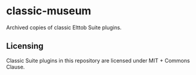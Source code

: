 # classic-museum
Archived copies of classic Elttob Suite plugins.

## Licensing

Classic Suite plugins in this repository are licensed under MIT + Commons Clause.
